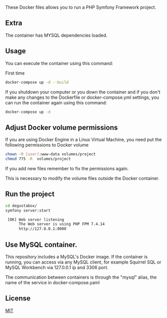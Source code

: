 These Docker files allows you to run a PHP Symfony Framework project.



## Extra
The container has MYSQL dependencies loaded.

## Usage

You can execute the container using this command:

First time
```bash
docker-compose up -d --build
```

If you shutdown your computer or you down the container and if you don't make any changes to the Dockerfile or docker-compose.yml settings, you can run the container again using this command:
```bash
docker-compose up -d
```

## Adjust Docker volume permissions
If you are using Docker Engine in a Linux Virtual Machine, you need put the following permissions to Docker volume

```bash
chown -R [user]:www-data volumes/project
chmod 775 -R  volumes/project
```

If you add new files remember to fix the permissions again.

This is necessary to modify the volume files outside the Docker container.

## Run the project

```bash
cd degustabox/
symfony server:start

 [OK] Web server listening
      The Web server is using PHP FPM 7.4.14       
      http://127.0.0.1:8000      
```

## Use MySQL container.
This repository includes a MySQL's Docker image. If the container is running, you can access via any MySQL client, for example Squirrel SQL or MySQL Workbench via 127.0.0.1 ip and 3306 port.

The communication between containers is through the "mysql" alias, the name of the service in docker-compose.yaml

## License
[MIT](https://choosealicense.com/licenses/mit/)
